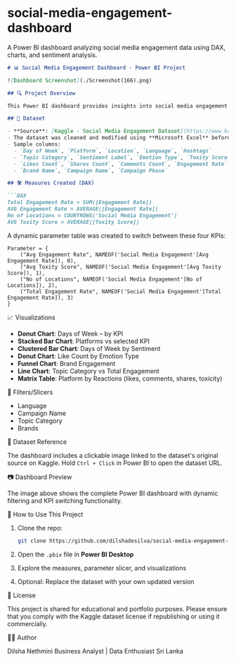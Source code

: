 # social-media-engagement-dashboard
A Power BI dashboard analyzing social media engagement data using DAX, charts, and sentiment analysis.
````markdown
# 📊 Social Media Engagement Dashboard - Power BI Project

![Dashboard Screenshot](./Screenshot(166).png)

## 🔍 Project Overview

This Power BI dashboard provides insights into social media engagement patterns across various platforms, brands, topics, emotions, and days of the week. The dataset was sourced from Kaggle and modified for better analysis. The dashboard helps in identifying which platforms and brands have the highest engagement, the sentiment of users, and the toxicity levels in interactions.

## 📁 Dataset

- **Source**: [Kaggle - Social Media Engagement Dataset](https://www.kaggle.com/)  
- The dataset was cleaned and modified using **Microsoft Excel** before being imported into Power BI.
- Sample columns:
  - `Day of Week`, `Platform`, `Location`, `Language`, `Hashtags`
  - `Topic Category`, `Sentiment Label`, `Emotion Type`, `Toxity Score`
  - `Likes Count`, `Shares Count`, `Comments Count`, `Engagement Rate`
  - `Brand Name`, `Campaign Name`, `Campaign Phase`

## 🛠️ Measures Created (DAX)

```DAX
Total Engagement Rate = SUM([Engagement Rate])
AVG Engagement Rate = AVERAGE([Engagement Rate])
No of Locations = COUNTROWS('Social Media Engagement')
AVG Toxity Score = AVERAGE([Toxity Score])
````

A dynamic parameter table was created to switch between these four KPIs:

```DAX
Parameter = {
    ("Avg Engagement Rate", NAMEOF('Social Media Engagement'[Avg Engagement Rate]), 0),
    ("Avg Toxity Score", NAMEOF('Social Media Engagement'[Avg Toxity Score]), 1),
    ("No of Locations", NAMEOF('Social Media Engagement'[No of Locations]), 2),
    ("Total Engagement Rate", NAMEOF('Social Media Engagement'[Total Engagement Rate]), 3)
}
```

📈 Visualizations

* **Donut Chart**: Days of Week – by KPI
* **Stacked Bar Chart**: Platforms vs selected KPI
* **Clustered Bar Chart**: Days of Week by Sentiment
* **Donut Chart**: Like Count by Emotion Type
* **Funnel Chart**: Brand Engagement
* **Line Chart**: Topic Category vs Total Engagement
* **Matrix Table**: Platform by Reactions (likes, comments, shares, toxicity)

🔎 Filters/Slicers

* Language
* Campaign Name
* Topic Category
* Brands

🔗 Dataset Reference

The dashboard includes a clickable image linked to the dataset's original source on Kaggle. Hold `Ctrl + Click` in Power BI to open the dataset URL.


📷 Dashboard Preview

The image above shows the complete Power BI dashboard with dynamic filtering and KPI switching functionality.


📌 How to Use This Project

1. Clone the repo:

   ```bash
   git clone https://github.com/dilshadesilva/social-media-engagement-dashboard.git
   ```
2. Open the `.pbix` file in **Power BI Desktop**
3. Explore the measures, parameter slicer, and visualizations
4. Optional: Replace the dataset with your own updated version


📄 License

This project is shared for educational and portfolio purposes. Please ensure that you comply with the Kaggle dataset license if republishing or using it commercially.

🙋‍♀️ Author

Dilsha Nethmini
Business Analyst | Data Enthusiast
Sri Lanka
